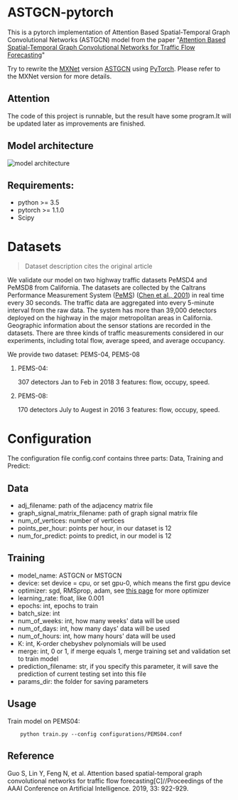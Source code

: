 # ASTGCN-pytorch

This is a pytorch implementation of  Attention Based Spatial-Temporal Graph Convolutional Networks (ASTGCN) model from the paper "[Attention Based Spatial-Temporal Graph Convolutional Networks for Traffic Flow Forecasting]()"

Try to rewrite the [MXNet](https://mxnet.incubator.apache.org/) version [ASTGCN](https://github.com/Davidham3/ASTGCN) using [PyTorch](https://pytorch.org/). Please refer to the MXNet version for more details.

## Attention

The code of this project is runnable, but the result have some program.It will be updated later as improvements are finished.

## Model architecture

![model architecture]()

## Requirements:

- python >= 3.5
- pytorch >= 1.1.0
- Scipy

# Datasets

> Dataset description cites the original article

We validate our model on two highway traffic datasets PeMSD4 and PeMSD8 from California. The datasets are collected by the Caltrans Performance Measurement System ([PeMS](http://pems.dot.ca.gov/)) ([Chen et al., 2001](https://trrjournalonline.trb.org/doi/10.3141/1748-12)) in real time every 30 seconds. The traffic data are aggregated into every 5-minute interval from the raw data. The system has more than 39,000 detectors deployed on the highway in the major metropolitan areas in California. Geographic information about the sensor stations are recorded in the datasets. There are three kinds of traffic measurements considered in our experiments, including total flow, average speed, and average occupancy.

We provide two dataset: PEMS-04, PEMS-08

1. PEMS-04:

   307 detectors
   Jan to Feb in 2018
   3 features: flow, occupy, speed.

2. PEMS-08:

   170 detectors
   July to Augest in 2016
   3 features: flow, occupy, speed.

# Configuration

The configuration file config.conf contains three parts: Data, Training and Predict:

## Data

- adj_filename: path of the adjacency matrix file
- graph_signal_matrix_filename: path of graph signal matrix file
- num_of_vertices: number of vertices
- points_per_hour: points per hour, in our dataset is 12
- num_for_predict: points to predict, in our model is 12

## Training

- model_name: ASTGCN or MSTGCN
- device: set device = cpu, or set gpu-0, which means the first gpu device
- optimizer: sgd, RMSprop, adam, see [this page](https://pytorch.org/docs/stable/optim.html) for more optimizer
- learning_rate: float, like 0.001
- epochs: int, epochs to train
- batch_size: int
- num_of_weeks: int, how many weeks' data will be used
- num_of_days: int, how many days' data will be used
- num_of_hours: int, how many hours' data will be used
- K: int, K-order chebyshev polynomials will be used
- merge: int, 0 or 1, if merge equals 1, merge training set and validation set to train model
- prediction_filename: str, if you specify this parameter, it will save the prediction of current testing set into this file
- params_dir: the folder for saving parameters

## Usage

Train model on PEMS04:

```
    python train.py --config configurations/PEMS04.conf 
```

## Reference

Guo S, Lin Y, Feng N, et al. Attention based spatial-temporal graph convolutional networks for traffic flow forecasting[C]//Proceedings of the AAAI Conference on Artificial Intelligence. 2019, 33: 922-929.